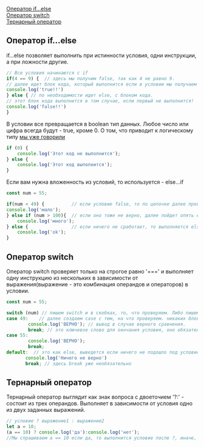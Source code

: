 [Оператор if...else]()<br>
[Оператор switch]()<br>
[Тернарный оператор]()<br>


## <a name ='if'> Оператор if...else </a> ##
if...else позволяет выполнить при истинности условия, одни инструкции, а при ложности другие.
```javaScript
// Все условия начинаются с if
if(4 == 9) {  // здесь мы получим false, так как 4 не равно 9.
// далее идет блок кода, который выполнится если в условии мы получаем true.
console.log('true!!')
} else { // по необходимости идет else, с блоком кода.
// этот блок кода выполнится в том случае, если первый не выполнится!
console.log('false!!')
}
```
В условии все превращается в boolean тип данных. Любое число или цифра всегда будут - true, кроме 0. О том, что приводит к логическому типу [мы уже говорили](https://github.com/Aquariids/MyJS/blob/main/app/Programming/Basic%20js/Data%20types%20and%20dynamic%20typing.md#3boolean)
```javaScript
if (0) {
    console.log('Этот код не выполнится');
} else {
    console.log('Этот код выполнится');
}
```
Если вам нужна вложенность из условий, то используется - else...if
```javaScript
const num = 55;

if(num < 49) {          // если условие false, то по цепочке далее проверяется else...if 
console.log('мало');
} else if (num > 100){  // если оно тоже не верно, далее пойдет опять else...if если такое условие есть.
    console.log('много');
} else {                // если ничего не сработает, то выполняется else
    console.log('ok');
}
```

## <a name ='switch'> Оператор switch </a> ##
Оператор switch проверяет только на строгое равно '===' и выполняет одну инструкцию из нескольких в зависимости от выражения(выражение - это комбинация операндов и операторов) в условии.
```javaScript
const num = 55;

switch (num) // пишем switch и в скобках, то, что проверяем. Либо пишем прямо в switch выражение.
case 49:    // далее создаем case с тем, на что проверяем. никаких блоков кода не нужно, только двоеточие case 49:
        console.log('ВЕРНО'); // вывод в случае верного сравнения.
        break; // это ключевое слово для окнчания условия, оно обязательно.
case 55:
        console.log('ВЕРНО');
        break;
default:  // это как else, выведется если ничего не подошло под условие.
       console.log('Ничего не верно')
       break; // здесь break уже необязательно
```

## <a name ='switch'> Тернарный оператор </a> ##
Тернарный оператор выглядит как знак вопроса  с двоеточием '?:' - состоит из трех операндов.
Выполняет в зависимости от условия одно из двух заданных выражений.
```javaScript
// условие ? выражение1 : выражение2
let a = 10;
(a == 10) ? console.log('да'):console.log('нет');
//Мы спрашиваем a == 10 если да, то выполнится условие после ?, иначе, то, что после :
```

